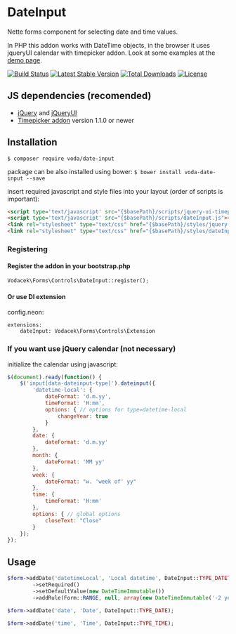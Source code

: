 DateInput
=========
Nette forms component for selecting date and time values.

In PHP this addon works with DateTime objects, in the browser it uses jqueryUI calendar with timepicker addon. Look at some examples at the [demo page](http://date-input.vodacek.eu/).


[![Build Status](https://travis-ci.org/voda/DateInput.svg?branch=master)](https://travis-ci.org/voda/DateInput)
[![Latest Stable Version](https://poser.pugx.org/voda/date-input/v/stable)](https://packagist.org/packages/voda/date-input)
[![Total Downloads](https://poser.pugx.org/voda/date-input/downloads)](https://packagist.org/packages/voda/date-input)
[![License](https://poser.pugx.org/voda/date-input/license)](https://packagist.org/packages/voda/date-input)


JS dependencies (recomended)
---------------
 * [jQuery](http://jquery.com/) and [jQueryUI](http://jqueryui.com/)
 * [Timepicker addon](http://trentrichardson.com/examples/timepicker/) version 1.1.0 or newer

Installation
------------

`$ composer require voda/date-input`

package can be also installed using bower: `$ bower install voda-date-input --save`

insert required javascript and style files into your layout (order of scripts is important):
```html
<script type='text/javascript' src="{$basePath}/scripts/jquery-ui-timepicker-addon.js"></script>
<script type='text/javascript' src="{$basePath}/scripts/dateInput.js"></script>
<link rel="stylesheet" type="text/css" href="{$basePath}/styles/jquery-ui-timepicker-addon.css">
<link rel="stylesheet" type="text/css" href="{$basePath}/styles/dateInput.css">
```

### Registering

#### Register the addon in your bootstrap.php

```php
Vodacek\Forms\Controls\DateInput::register();
```

#### Or use DI extension

config.neon:

```neon
extensions:
    dateInput: Vodacek\Forms\Controls\Extension
```

### If you want use jQuery calendar (not necessary)

initialize the calendar using javascript:

```js
$(document).ready(function() {
    $('input[data-dateinput-type]').dateinput({
        'datetime-local': {
            dateFormat: 'd.m.yy',
            timeFormat: 'H:mm',
            options: { // options for type=datetime-local
                changeYear: true
            }
        },
        date: {
            dateFormat: 'd.m.yy'
        },
        month: {
            dateFormat: 'MM yy'
        },
        week: {
            dateFormat: "w. 'week of' yy"
        },
        time: {
            timeFormat: 'H:mm'
        },
        options: { // global options
            closeText: "Close"
        }
    });
});
```

Usage
-----
```php
$form->addDate('datetimeLocal', 'Local datetime', DateInput::TYPE_DATETIME_LOCAL)
        ->setRequired()
        ->setDefaultValue(new DateTimeImmutable())
        ->addRule(Form::RANGE, null, array(new DateTimeImmutable('-2 years'), new DateTimeImmutable('+2 years')));

$form->addDate('date', 'Date', DateInput::TYPE_DATE);

$form->addDate('time', 'Time', DateInput::TYPE_TIME);
```
